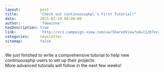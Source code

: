 ```yaml
---
layout:         post
title:          "Check out continuousphp\'s First Tutorial!"
date:           2015-03-29 08:00:00
author:         'fdewinne'
hasDescription: true
link:           'http://zc1.campaign-view.com/ua/SharedView?od=11287eca5741e9&cno=11a2b0b1e7455b7&cd=1153c9e46ba11e68'
categories:     newsletter
sitemap:        false
---
```

We just finished to write a comprehensive tutorial to help new continuousphp users to set up their projects.  
More advanced tutorials will follow in the next few weeks!

<!--more-->
